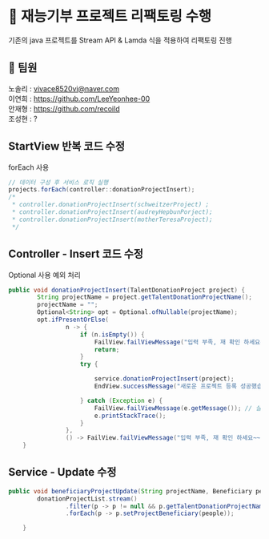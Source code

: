 # :rocket: 재능기부 프로젝트 리팩토링 수행
기존의 java 프로젝트를 Stream API & Lamda 식을 적용하여 리팩토링 진행


## :metal: 팀원
노솔리 : vivace8520vi@naver.com   
이연희 : https://github.com/LeeYeonhee-00   
안재형 : https://github.com/recoild   
조성현 : ?   


## StartView 반복 코드 수정
forEach 사용

```java
// 데이터 구성 후 서비스 로직 실행
projects.forEach(controller::donationProjectInsert);
/*
 * controller.donationProjectInsert(schweitzerProject) ;
 * controller.donationProjectInsert(audreyHepbunPorject);
 * controller.donationProjectInsert(motherTeresaProject);
 */
```

## Controller - Insert 코드 수정
Optional 사용 예외 처리

```java
public void donationProjectInsert(TalentDonationProject project) {
		String projectName = project.getTalentDonationProjectName();
		projectName = "";
		Optional<String> opt = Optional.ofNullable(projectName);
		opt.ifPresentOrElse(
				n -> {
					if (n.isEmpty()) {
						FailView.failViewMessage("입력 부족, 재 확인 하세요~~");
						return;
					}
					try {

						service.donationProjectInsert(project);
						EndView.successMessage("새로운 프로젝트 등록 성공했습니다.");

					} catch (Exception e) {
						FailView.failViewMessage(e.getMessage()); // 실패인 경우 예외로 end user 서비스
						e.printStackTrace();
					}
				},
				() -> FailView.failViewMessage("입력 부족, 재 확인 하세요~~"));
	}
```

## Service - Update 수정
```java
public void beneficiaryProjectUpdate(String projectName, Beneficiary people) {
		donationProjectList.stream()
				.filter(p -> p != null && p.getTalentDonationProjectName().equals(projectName))
				.forEach(p -> p.setProjectBeneficiary(people));

	}
```
